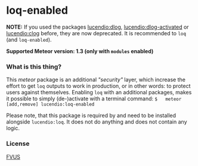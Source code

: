 loq-enabled
===========


__NOTE:__ If you used the packages [lucendio:dlog](https://atmospherejs.com/lucendio/dlog), 
[lucendio:dlog-activated](https://atmospherejs.com/lucendio/dlog-activated) or
[lucendio:clog](https://atmospherejs.com/lucendio/clog) before, they are now deprecated. It is
 recommended to `loq` (and `loq-enabled`).
 
__Supported Meteor version: 1.3 (only with `modules` enabled)__
 


### What is this thing?

This *meteor* package is an additional *"security"* layer, which increase the effort to
get `loq` outputs to work in production, or in other words: to protect users against themselves.
Enabling `loq` with an additional packages, makes it possible to simply (de-)activate with a 
terminal command: `$   meteor [add,remove] lucendio:loq-enabled` 

Please note, that this package is required by and need to be installed alongside `lucendio:loq`.
It does not do anything and does not contain any logic.



### License

[FVUS](./LICENSE.md)